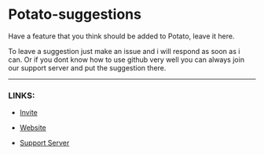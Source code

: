 # Potato-suggestions
Have a feature that you think should be added to Potato, leave it here.

To leave a suggestion just make an issue and i will respond as soon as i can. Or if you dont know how to use github very well you can always join our support server and put the suggestion there.

---
### LINKS:

- [Invite](https://discord.com/api/oauth2/authorize?client_id=930150644436860998&permissions=2147863744&scope=bot%20applications.commands)

- [Website](https://potato-bot.gitbook.io/)

- [Support Server](https://discord.gg/zkRcymnEXf)
